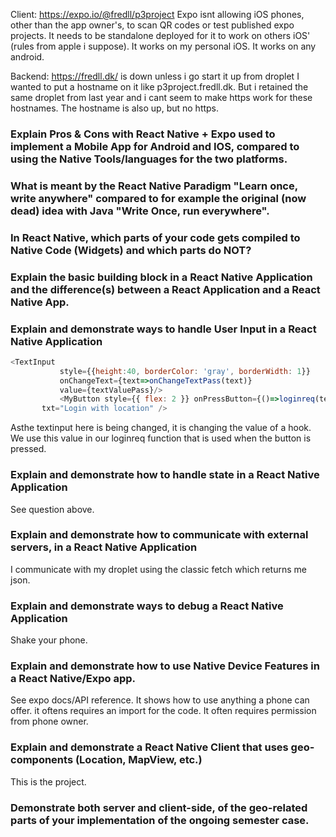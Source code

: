 
Client:
https://expo.io/@fredll/p3project
Expo isnt allowing iOS phones, other than the app owner's, to scan QR codes or test published expo projects. It needs to be standalone deployed for it to work on others iOS' (rules from apple i suppose). It works on my personal iOS. It works on any android. 


Backend:
https://fredll.dk/
is down unless i go start it up from droplet
I wanted to put a hostname on it like p3project.fredll.dk. But i retained the same droplet from last year and i cant seem to make https work for these hostnames. The hostname is also up, but no https. 

### Explain Pros & Cons with React Native + Expo used to implement a Mobile App for Android and IOS, compared to using the Native Tools/languages for the two platforms.
 
 
 ### What is meant by the React Native Paradigm "Learn once, write anywhere" compared to for example the original (now dead) idea with Java "Write Once, run everywhere".
       
       
 ### In React Native, which parts of your code gets compiled to Native Code (Widgets) and which parts do NOT?
      
      
 ### Explain the basic building block in a React Native Application and the difference(s) between a React Application and a React Native App.
      
 ###  Explain and demonstrate ways to handle User Input in a React Native Application
 ```javascript
 <TextInput 
            style={{height:40, borderColor: 'gray', borderWidth: 1}}
            onChangeText={text=>onChangeTextPass(text)}
            value={textValuePass}/>
            <MyButton style={{ flex: 2 }} onPressButton={()=>loginreq(textValueName,textValuePass,position.longitude,position.latitude)} 
        txt="Login with location" /> 
 ```
 Asthe textinput here is being changed, it is changing the value of a hook. We use this value in our loginreq function that is used
 when the button is pressed.
      
 ### Explain and demonstrate how to handle state in a React Native Application
      
 See question above.
      
 ### Explain and demonstrate how to communicate with external servers, in a React Native Application
 
 I communicate with my droplet using the classic fetch which returns me json.
 
 ### Explain and demonstrate ways to debug a React Native Application
 
 Shake your phone.
      
 ### Explain and demonstrate how to use Native Device Features in a React Native/Expo app.
 
 See expo docs/API reference. It shows how to use anything a phone can offer. it oftens requires an import for the code. It often requires permission from phone owner.
      
 ### Explain and demonstrate a React Native Client that uses geo-components (Location, MapView, etc.)
 
 This is the project.
      
 ### Demonstrate both server and client-side, of the geo-related parts of your implementation of the ongoing semester case.
